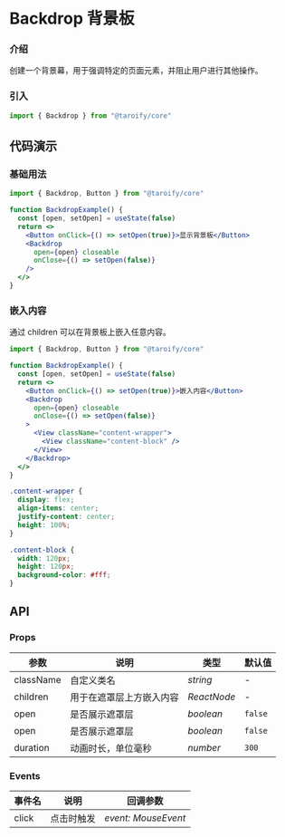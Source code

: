 # Backdrop 背景板

### 介绍

创建一个背景幕，用于强调特定的页面元素，并阻止用户进行其他操作。

### 引入

```jsx
import { Backdrop } from "@taroify/core"
```

## 代码演示

### 基础用法

```jsx
import { Backdrop, Button } from "@taroify/core"

function BackdropExample() {
  const [open, setOpen] = useState(false)
  return <>
    <Button onClick={() => setOpen(true)}>显示背景板</Button>
    <Backdrop
      open={open} closeable
      onClose={() => setOpen(false)}
    />
  </>
}
```

### 嵌入内容

通过 children 可以在背景板上嵌入任意内容。

```jsx
import { Backdrop, Button } from "@taroify/core"

function BackdropExample() {
  const [open, setOpen] = useState(false)
  return <>
    <Button onClick={() => setOpen(true)}>嵌入内容</Button>
    <Backdrop
      open={open} closeable
      onClose={() => setOpen(false)}
    >
      <View className="content-wrapper">
        <View className="content-block" />
      </View>
    </Backdrop>
  </>
}

```

```css
.content-wrapper {
  display: flex;
  align-items: center;
  justify-content: center;
  height: 100%;
}

.content-block {
  width: 120px;
  height: 120px;
  background-color: #fff;
}
```

## API

### Props

| 参数 | 说明 | 类型 | 默认值 |
| --- | --- | --- | --- |
| className | 自定义类名 | _string_ | - |
| children | 用于在遮罩层上方嵌入内容| _ReactNode_ | - |
| open | 是否展示遮罩层 | _boolean_ | `false` |
| open | 是否展示遮罩层 | _boolean_ | `false` |
| duration | 动画时长，单位毫秒 | _number_ | `300` |

### Events

| 事件名 | 说明       | 回调参数            |
| ------ | ---------- | ------------------- |
| click  | 点击时触发 | _event: MouseEvent_ |
